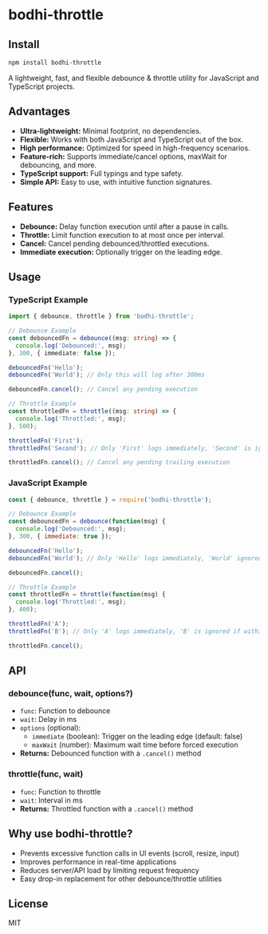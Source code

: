 # bodhi-throttle

## Install

```bash
npm install bodhi-throttle
```


A lightweight, fast, and flexible debounce & throttle utility for JavaScript and TypeScript projects.

## Advantages

- **Ultra-lightweight:** Minimal footprint, no dependencies.
- **Flexible:** Works with both JavaScript and TypeScript out of the box.
- **High performance:** Optimized for speed in high-frequency scenarios.
- **Feature-rich:** Supports immediate/cancel options, maxWait for debouncing, and more.
- **TypeScript support:** Full typings and type safety.
- **Simple API:** Easy to use, with intuitive function signatures.

## Features
- **Debounce:** Delay function execution until after a pause in calls.
- **Throttle:** Limit function execution to at most once per interval.
- **Cancel:** Cancel pending debounced/throttled executions.
- **Immediate execution:** Optionally trigger on the leading edge.


## Usage

### TypeScript Example

```typescript
import { debounce, throttle } from 'bodhi-throttle';

// Debounce Example
const debouncedFn = debounce((msg: string) => {
  console.log('Debounced:', msg);
}, 300, { immediate: false });

debouncedFn('Hello');
debouncedFn('World'); // Only this will log after 300ms

debouncedFn.cancel(); // Cancel any pending execution

// Throttle Example
const throttledFn = throttle((msg: string) => {
  console.log('Throttled:', msg);
}, 500);

throttledFn('First');
throttledFn('Second'); // Only 'First' logs immediately, 'Second' is ignored if within 500ms

throttledFn.cancel(); // Cancel any pending trailing execution
```

### JavaScript Example

```js
const { debounce, throttle } = require('bodhi-throttle');

// Debounce Example
const debouncedFn = debounce(function(msg) {
  console.log('Debounced:', msg);
}, 300, { immediate: true });

debouncedFn('Hello');
debouncedFn('World'); // Only 'Hello' logs immediately, 'World' ignored if within 300ms

debouncedFn.cancel();

// Throttle Example
const throttledFn = throttle(function(msg) {
  console.log('Throttled:', msg);
}, 400);

throttledFn('A');
throttledFn('B'); // Only 'A' logs immediately, 'B' is ignored if within 400ms

throttledFn.cancel();
```

## API

### debounce(func, wait, options?)
- `func`: Function to debounce
- `wait`: Delay in ms
- `options` (optional):
  - `immediate` (boolean): Trigger on the leading edge (default: false)
  - `maxWait` (number): Maximum wait time before forced execution
- **Returns:** Debounced function with a `.cancel()` method

### throttle(func, wait)
- `func`: Function to throttle
- `wait`: Interval in ms
- **Returns:** Throttled function with a `.cancel()` method

## Why use bodhi-throttle?
- Prevents excessive function calls in UI events (scroll, resize, input)
- Improves performance in real-time applications
- Reduces server/API load by limiting request frequency
- Easy drop-in replacement for other debounce/throttle utilities

## License

MIT
